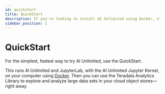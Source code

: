 ```yaml
---
id: quickstart
title: QuickStart
description: If you're looking to install AI Unlimited using Docker, start here.
sidebar_position: 1
---
```


# QuickStart

For the simplest, fastest way to try AI Unlimited, use the QuickStart. 
 
This runs AI Unlimited and JupyterLab, with the AI Unlimited Jupyter Kernel, on your computer using [Docker](https://www.docker.com/). Then you can use the Teradata Analytics Library to explore and analyze large data sets in your cloud object stores&mdash;right away.
